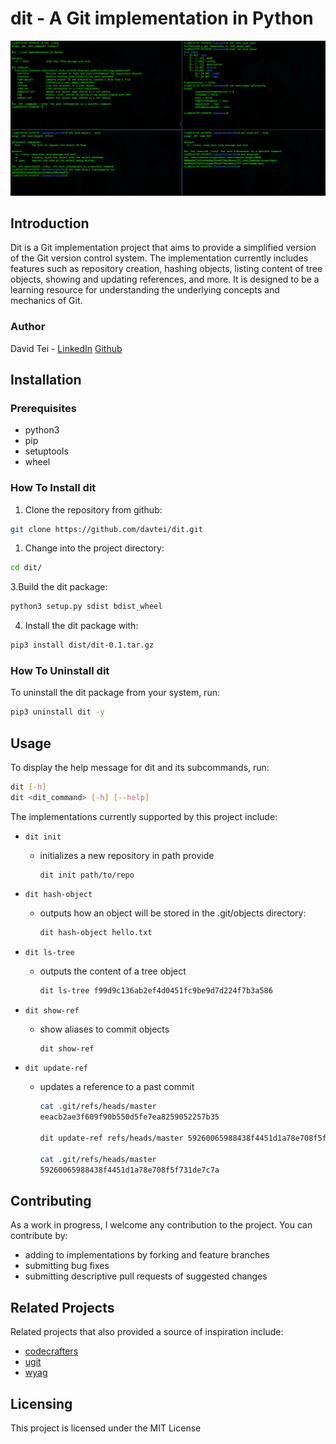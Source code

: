 # dit - A Git implementation in Python

![dit](dit.png)

## Introduction
Dit is a Git implementation project that aims to provide a simplified version of the Git version control system. The implementation currently includes features such as repository creation, hashing objects, listing content of tree objects, showing and updating references, and more. It is designed to be a learning resource for understanding the underlying concepts and mechanics of Git.

### Author
David Tei - [LinkedIn](https://linkedin.com/in/david-tei-204a54b8)  [Github](https://github.com/davtei)

## Installation
### Prerequisites
* python3
* pip
* setuptools
* wheel

### How To Install dit
1. Clone the repository from github:
```sh
git clone https://github.com/davtei/dit.git
```

1. Change into the project directory:
```sh
cd dit/
```

3.Build the dit package:
```sh
python3 setup.py sdist bdist_wheel
```

4. Install the dit package with:
```sh
pip3 install dist/dit-0.1.tar.gz
```

### How To Uninstall dit
To uninstall the dit package from your system, run:
```sh
pip3 uninstall dit -y
```

## Usage
To display the help message for dit and its subcommands, run:
```sh
dit [-h]
dit <dit_command> [-h] [--help]
```

The implementations currently supported by this project include:
* `dit init`
  - initializes a new repository in path provide
    ```
    dit init path/to/repo
    ```

* `dit hash-object`
  - outputs how an object will be stored in the .git/objects directory:
    ```sh
    dit hash-object hello.txt
    ```

* `dit ls-tree`
  - outputs the content of a tree object
    ```sh
    dit ls-tree f99d9c136ab2ef4d0451fc9be9d7d224f7b3a586
    ```

* `dit show-ref`
  - show aliases to commit objects
    ```sh
    dit show-ref
    ```

* `dit update-ref`
  - updates a reference to a past commit
    ```sh
    cat .git/refs/heads/master
    eeacb2ae3f609f90b550d5fe7ea8259052257b35

    dit update-ref refs/heads/master 59260065988438f4451d1a78e708f5f731de7c7a

    cat .git/refs/heads/master
    59260065988438f4451d1a78e708f5f731de7c7a
    ```

## Contributing
As a work in progress, I welcome any contribution to the project.
You can contribute by:
* adding to implementations by forking and feature branches
* submitting bug fixes
* submitting descriptive pull requests of suggested changes

## Related Projects
Related projects that also provided a source of inspiration include:
* [codecrafters](https://app.codecrafters.io/courses/git)
* [ugit](https://www.leshenko.net/p/ugit)
* [wyag](https://wyag.thb.lt)

## Licensing
This project is licensed under the MIT License